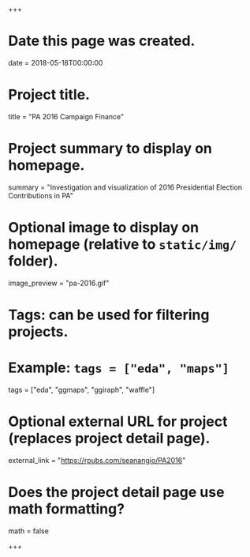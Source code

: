 +++
# Date this page was created.
date = 2018-05-18T00:00:00

# Project title.
title = "PA 2016 Campaign Finance"

# Project summary to display on homepage.
summary = "Investigation and visualization of 2016 Presidential Election Contributions in PA"

# Optional image to display on homepage (relative to `static/img/` folder).
image_preview = "pa-2016.gif"

# Tags: can be used for filtering projects.
# Example: `tags = ["eda", "maps"]`
tags = ["eda", "ggmaps", "ggiraph", "waffle"]

# Optional external URL for project (replaces project detail page).
external_link = "https://rpubs.com/seanangio/PA2016"

# Does the project detail page use math formatting?
math = false

+++

